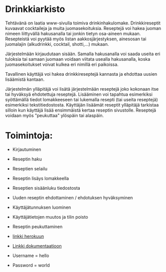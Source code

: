 # Drinkkiarkisto
Tehtävänä on laatia www-sivulla toimiva drinkinhakulomake. Drinkkireseptit kuvaavat cocktaileja ja muita juomasekoituksia. Reseptejä voi hakea juoman nimeen liittyvällä hakusanalla tai jonkin tietyn osa-aineen mukaan. Resepteistä voi pyytää myös listan aakkosjärjestyksen, ainesosan tai juomalajin (alkudrinkki, cocktail, shotti,…) mukaan.

Järjestelmään kirjaudutaan sisään. Samalla hakusanalla voi saada useita eri tuloksia tai samaan juomaan voidaan viitata usealla hakusanalla, koska juomasekoitukset voivat kulkea eri nimillä eri paikoissa.

Tavallinen käyttäjä voi hakea drinkkireseptejä kannasta ja ehdottaa uusien lisäämistä kantaan.

Järjestelmän ylläpitäjä voi lisätä järjestelmään reseptejä joko kokonaan itse tai hyväksyä ehdotettuja reseptejä. Lisääminen voi tapahtua esimerkiksi syöttämällä tiedot lomakkeeseen tai lukemalla resepti (tai useita reseptejä) esimerkiksi tekstitiedostosta. Käyttäjän lisäämät reseptit ylläpitäjä tarkistaa silloin kun käyttäjä lisää ensimmäistä kertaa reseptin sivustolle. Reseptejä voidaan myös "peukuttaa" ylöspäin tai alaspäin. 

# Toimintoja:

* Kirjautuminen
* Reseptin haku
* Reseptien selailu
* Reseptin lisäys lomakkeella
* Reseptien sisäänluku tiedostosta
* Uuden reseptin ehdottaminen / ehdotuksen hyväksyminen
* Käyttäjätunnuksen luominen
* Käyttäjätietojen muutos ja tilin poisto
* Reseptin peukuttaminen


* [linkki herokuun](https://drinkkiarkisto-tsoha.herokuapp.com/)
* [Linkki dokumentaatioon](https://github.com/ollivaan/Drinkkiarkisto/tree/master/dokumentaatio)
* Username = hello
* Password = world


